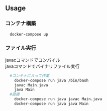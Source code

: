 ## Usage
 ### コンテナ構築
```bash
  docker-compose up
```
### ファイル実行
  javacコマンドでコンパイル<br/>
  javaコマンドでバイナリファイル実行
```bash
  #コンテナに入って作業
    docker-compose run java /bin/bash
    javac Main.java 
    java Main
  #直接
    docker-compose run java javac Main.java
    docker-compose run java java Main
```
